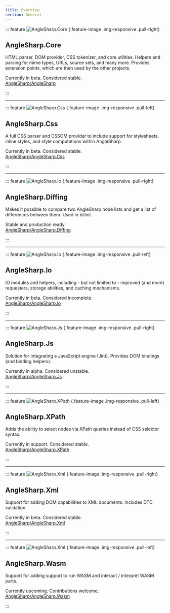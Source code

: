```yaml
---
title: Overview
section: General
---
```


::: feature
![AngleSharp.Core](../../images/anglesharp-core-logo.png) {.feature-image .img-responsive .pull-right}
<h2 class="feature-heading" id="anglesharp-core">AngleSharp.<span class="text-muted">Core</span></h2>
<p class="lead">HTML parser, DOM provider, CSS tokenizer, and core utilities. Helpers and parsing for mime types, URLs, source sets, and many more. Provides extension points, which are then used by the other projects.</p>
<p class="lead">Currently in beta. Considered stable.<br><a href="https://github.com/AngleSharp/AngleSharp">AngleSharp/AngleSharp</a></p>
:::

<hr class="feature-divider" />

::: feature
![AngleSharp.Css](../../images/anglesharp-css-logo.png) {.feature-image .img-responsive .pull-left}
<h2 class="feature-heading" id="anglesharp-css">AngleSharp.<span class="text-muted">Css</span></h2>
<p class="lead">A full CSS parser and CSSOM provider to include support for stylesheets, inline styles, and style computations within AngleSharp.</p>
<p class="lead">Currently in beta. Considered stable.<br><a href="https://github.com/AngleSharp/AngleSharp.Css">AngleSharp/AngleSharp.Css</a></p>
:::

<hr class="feature-divider" />

::: feature
![AngleSharp.Io](../../images/anglesharp-diffing-logo.png) {.feature-image .img-responsive .pull-right}
<h2 class="feature-heading" id="anglesharp-diffing">AngleSharp.<span class="text-muted">Diffing</span></h2>
<p class="lead">Makes it possible to compare two AngleSharp node lists and get a list of differences between them. Used in bUnit.</p>
<p class="lead">Stable and production ready.<br><a href="https://github.com/AngleSharp/AngleSharp.Diffing">AngleSharp/AngleSharp.Diffing</a></p>
:::

<hr class="feature-divider" />

::: feature
![AngleSharp.Io](../../images/anglesharp-io-logo.png) {.feature-image .img-responsive .pull-left}
<h2 class="feature-heading" id="anglesharp-io">AngleSharp.<span class="text-muted">Io</span></h2>
<p class="lead">IO modules and helpers, including - but not limited to - improved (and more) requesters, storage abilities, and caching mechanisms.</p>
<p class="lead">Currently in beta. Considered incomplete.<br><a href="https://github.com/AngleSharp/AngleSharp.Io">AngleSharp/AngleSharp.Io</a></p>
:::

<hr class="feature-divider" />

::: feature
![AngleSharp.Js](../../images/anglesharp-js-logo.png) {.feature-image .img-responsive .pull-right}
<h2 class="feature-heading" id="anglesharp-js">AngleSharp.<span class="text-muted">Js</span></h2>
<p class="lead">Solution for integrating a JavaScript engine (Jint). Provides DOM bindings (and binding helpers).</p>
<p class="lead">Currently in alpha. Considered unstable.<br><a href="https://github.com/AngleSharp/AngleSharp.Js">AngleSharp/AngleSharp.Js</a></p>
:::

<hr class="feature-divider" />

::: feature
![AngleSharp.XPath](../../images/anglesharp-xpath-logo.png) {.feature-image .img-responsive .pull-left}
<h2 class="feature-heading" id="anglesharp-xpath">AngleSharp.<span class="text-muted">XPath</span></h2>
<p class="lead">Adds the ability to select nodes via XPath queries instead of CSS selector syntax.</p>
<p class="lead">Currently in support. Considered stable.<br><a href="https://github.com/AngleSharp/AngleSharp.XPath">AngleSharp/AngleSharp.XPath</a></p>
:::

<hr class="feature-divider" />

::: feature
![AngleSharp.Xml](../../images/anglesharp-xml-logo.png) {.feature-image .img-responsive .pull-right}
<h2 class="feature-heading" id="anglesharp-xml">AngleSharp.<span class="text-muted">Xml</span></h2>
<p class="lead">Support for adding DOM capabilities to XML documents. Includes DTD validation.</p>
<p class="lead">Currently in beta. Considered stable.<br><a href="https://github.com/AngleSharp/AngleSharp.Xml">AngleSharp/AngleSharp.Xml</a></p>
:::

<hr class="feature-divider" />

::: feature
![AngleSharp.Xml](../../images/anglesharp-wasm-logo.png) {.feature-image .img-responsive .pull-left}
<h2 class="feature-heading" id="anglesharp-wasm">AngleSharp.<span class="text-muted">Wasm</span></h2>
<p class="lead">Support for adding support to run WASM and interact / interpret WASM parts.</p>
<p class="lead">Currently upcoming. Contributions welcome.<br><a href="https://github.com/AngleSharp/AngleSharp.Wasm">AngleSharp/AngleSharp.Wasm</a></p>
:::
